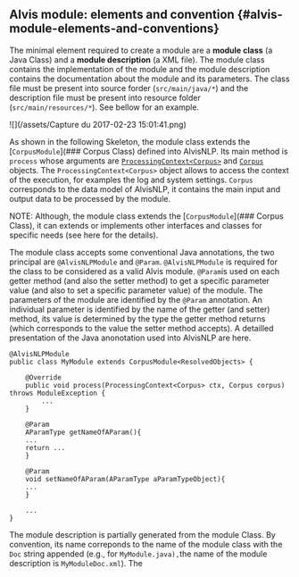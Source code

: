 

## Alvis module: elements and convention {#alvis-module-elements-and-conventions}

The minimal  element required to create a module are a **module class** \(a Java Class\) and a **module description** \(a XML file\). The module class contains the implementation of the module and the module description contains the documentation about the module and its parameters. The class file must be present into source forder \(`src/main/java/*`\) and the description file must be present into resource folder \(`src/main/resources/*`\). See bellow for an example.

![](/assets/Capture du 2017-02-23 15:01:41.png)



As shown in the following Skeleton, the module class extends the [`CorpusModule`](### Corpus Class) defined into AlvisNLP. Its main method is `process` whose arguments are [`ProcessingContext<Corpus>`](processingcontext) and [`Corpus`](#corpus) objects. The `ProcessingContext<Corpus>` object allows to access the context of the execution, for examples the log and system settings. `Corpus` corresponds to the data model of AlvisNLP, it contains the main input and output data to be processed by the module. 

NOTE:
Although, the module class extends the [`CorpusModule`](### Corpus Class), it can extends or implements other interfaces and classes for specific needs \(see here for the details\).

The module class accepts some conventional Java annotations, the two principal are `@AlvisNLPModule` and `@Param`. `@AlvisNLPModule` is required for the class to be considered as a valid Alvis module. `@Param`is used on each getter method \(and also the setter method\)  to get a specific parameter value \(and also to set a specific parameter value\) of the module. The parameters of the module are identified by the `@Param` annotation. An individual parameter is identified by the name of the getter \(and setter\) method, its value is determined by the type the getter method returns \(which corresponds to the value the setter method accepts\). A detailled presentation of the Java anonotation used into AlvisNLP are here.

```
@AlvisNLPModule
public class MyModule extends CorpusModule<ResolvedObjects> {

    @Override
    public void process(ProcessingContext<Corpus> ctx, Corpus corpus) throws ModuleException {
        ...
    }

    @Param
    AParamType getNameOfAParam(){
    ...
    return ...
    }

    @Param
    void setNameOfAParam(AParamType aParamTypeObject){
    ...
    }

    ...
}
```

The module description is partially generated from the module Class. By convention, its name correponds to the name of the module class with the `Doc` string appended \(e.g., for `MyModule.java),`the name of the module description is   `MyModuleDoc.xml`\). The
